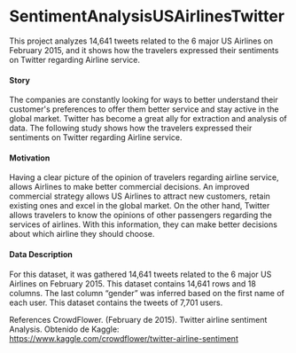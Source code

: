 # SentimentAnalysisUSAirlinesTwitter
This project analyzes 14,641 tweets related to the 6 major US Airlines on February 2015, and it shows how the travelers expressed their sentiments on Twitter regarding Airline service.

<h4>Story</h4>
The companies are constantly looking for ways to better understand their customer's preferences to offer them better service and stay active in the global market. Twitter has become a great ally for extraction and analysis of data. 
The following study shows how the travelers expressed their sentiments on Twitter regarding Airline service.

<h4>Motivation</h4>
Having a clear picture of the opinion of travelers regarding airline service, allows Airlines to make better commercial decisions. An improved commercial strategy allows US Airlines to attract new customers, retain existing ones and excel in the global market.
On the other hand, Twitter allows travelers to know the opinions of other passengers regarding the services of airlines. With this information, they can make better decisions about which airline they should choose.

<h4>Data Description</h4>
	For this dataset, it was gathered 14,641 tweets related to the 6 major US Airlines on February 2015. This dataset contains 14,641 rows and 18 columns. The last column “gender” was inferred based on the first name of each user.
	This dataset contains the tweets of 7,701 users.


References
CrowdFlower. (February de 2015). Twitter airline sentiment Analysis. Obtenido de Kaggle: https://www.kaggle.com/crowdflower/twitter-airline-sentiment
